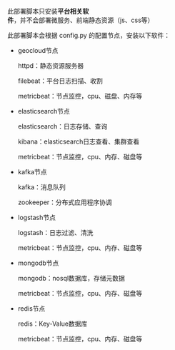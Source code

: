 此部署脚本只安装**平台相关软件**，并不会部署微服务、前端静态资源（js、css等）

此部署脚本会根据 config.py 的配置节点，安装以下软件：

- geocloud节点

  httpd：静态资源服务器

  filebeat：平台日志扫描、收割

  metricbeat：节点监控，cpu、磁盘、内存等

- elasticsearch节点

  elasticsearch：日志存储、查询

  kibana：elasticsearch日志查看、集群查看

  metricbeat：节点监控，cpu、内存、磁盘等

- kafka节点

  kafka：消息队列

  zookeeper：分布式应用程序协调

- logstash节点

  logstash：日志过滤、清洗

  metricbeat：节点监控，cpu、内存、磁盘等

- mongodb节点

  mongodb：nosql数据库，存储元数据

  metricbeat：节点监控，cpu、内存、磁盘等

- redis节点

  redis：Key-Value数据库

  metricbeat：节点监控，cpu、内存、磁盘等



